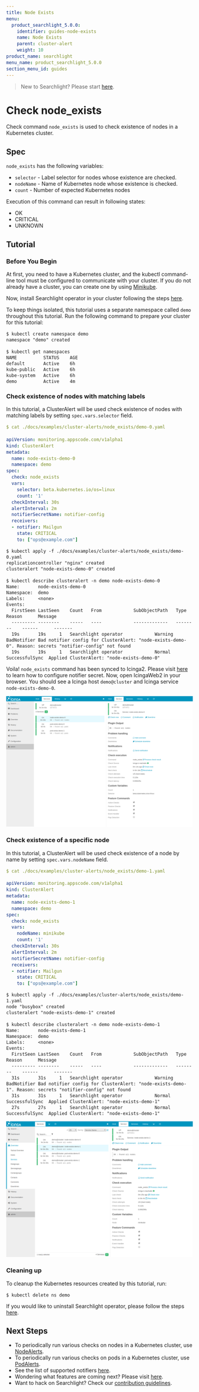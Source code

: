 ```yaml
---
title: Node Exists
menu:
  product_searchlight_5.0.0:
    identifier: guides-node-exists
    name: Node Exists
    parent: cluster-alert
    weight: 10
product_name: searchlight
menu_name: product_searchlight_5.0.0
section_menu_id: guides
---
```


> New to Searchlight? Please start [here](/docs/concepts/README.md).

# Check node_exists

Check command `node_exists` is used to check existence of nodes in a Kubernetes cluster.


## Spec
`node_exists` has the following variables:

- `selector` - Label selector for nodes whose existence are checked.
- `nodeName` - Name of Kubernetes node whose existence is checked.
- `count` - Number of expected Kubernetes nodes

Execution of this command can result in following states:

- OK
- CRITICAL
- UNKNOWN


## Tutorial

### Before You Begin
At first, you need to have a Kubernetes cluster, and the kubectl command-line tool must be configured to communicate with your cluster. If you do not already have a cluster, you can create one by using [Minikube](https://github.com/kubernetes/minikube).

Now, install Searchlight operator in your cluster following the steps [here](/docs/setup/install.md).

To keep things isolated, this tutorial uses a separate namespace called `demo` throughout this tutorial. Run the following command to prepare your cluster for this tutorial:

```console
$ kubectl create namespace demo
namespace "demo" created

$ kubectl get namespaces
NAME          STATUS    AGE
default       Active    6h
kube-public   Active    6h
kube-system   Active    6h
demo          Active    4m
```


### Check existence of nodes with matching labels
In this tutorial, a ClusterAlert will be used check existence of nodes with matching labels by setting `spec.vars.selector` field.
```yaml
$ cat ./docs/examples/cluster-alerts/node_exists/demo-0.yaml

apiVersion: monitoring.appscode.com/v1alpha1
kind: ClusterAlert
metadata:
  name: node-exists-demo-0
  namespace: demo
spec:
  check: node_exists
  vars:
    selector: beta.kubernetes.io/os=linux
    count: '1'
  checkInterval: 30s
  alertInterval: 2m
  notifierSecretName: notifier-config
  receivers:
  - notifier: Mailgun
    state: CRITICAL
    to: ["ops@example.com"]
```
```console
$ kubectl apply -f ./docs/examples/cluster-alerts/node_exists/demo-0.yaml
replicationcontroller "nginx" created
clusteralert "node-exists-demo-0" created

$ kubectl describe clusteralert -n demo node-exists-demo-0
Name:		node-exists-demo-0
Namespace:	demo
Labels:		<none>
Events:
  FirstSeen	LastSeen	Count	From			SubObjectPath	Type		Reason		Message
  ---------	--------	-----	----			-------------	--------	------		-------
  19s		19s		1	Searchlight operator			Warning		BadNotifier	Bad notifier config for ClusterAlert: "node-exists-demo-0". Reason: secrets "notifier-config" not found
  19s		19s		1	Searchlight operator			Normal		SuccessfulSync	Applied ClusterAlert: "node-exists-demo-0"
```

Voila! `node_exists` command has been synced to Icinga2. Please visit [here](/docs/guides/notifiers.md) to learn how to configure notifier secret. Now, open IcingaWeb2 in your browser. You should see a Icinga host `demo@cluster` and Icinga service `node-exists-demo-0`.

![check-all-nodes](/docs/images/cluster-alerts/node_exists/demo-0.png)


### Check existence of a specific node
In this tutorial, a ClusterAlert will be used check existence of a node by name by setting `spec.vars.nodeName` field.
```yaml
$ cat ./docs/examples/cluster-alerts/node_exists/demo-1.yaml

apiVersion: monitoring.appscode.com/v1alpha1
kind: ClusterAlert
metadata:
  name: node-exists-demo-1
  namespace: demo
spec:
  check: node_exists
  vars:
    nodeName: minikube
    count: '1'
  checkInterval: 30s
  alertInterval: 2m
  notifierSecretName: notifier-config
  receivers:
  - notifier: Mailgun
    state: CRITICAL
    to: ["ops@example.com"]
```
```console
$ kubectl apply -f ./docs/examples/cluster-alerts/node_exists/demo-1.yaml
node "busybox" created
clusteralert "node-exists-demo-1" created

$ kubectl describe clusteralert -n demo node-exists-demo-1
Name:		node-exists-demo-1
Namespace:	demo
Labels:		<none>
Events:
  FirstSeen	LastSeen	Count	From			SubObjectPath	Type		Reason		Message
  ---------	--------	-----	----			-------------	--------	------		-------
  31s		31s		1	Searchlight operator			Warning		BadNotifier	Bad notifier config for ClusterAlert: "node-exists-demo-1". Reason: secrets "notifier-config" not found
  31s		31s		1	Searchlight operator			Normal		SuccessfulSync	Applied ClusterAlert: "node-exists-demo-1"
  27s		27s		1	Searchlight operator			Normal		SuccessfulSync	Applied ClusterAlert: "node-exists-demo-1"
```
![check-by-node-label](/docs/images/cluster-alerts/node_exists/demo-1.png)


### Cleaning up
To cleanup the Kubernetes resources created by this tutorial, run:
```console
$ kubectl delete ns demo
```

If you would like to uninstall Searchlight operator, please follow the steps [here](/docs/setup/uninstall.md).


## Next Steps
 - To periodically run various checks on nodes in a Kubernetes cluster, use [NodeAlerts](/docs/concepts/alert-types/node-alert.md).
 - To periodically run various checks on pods in a Kubernetes cluster, use [PodAlerts](/docs/concepts/alert-types/pod-alert.md).
 - See the list of supported notifiers [here](/docs/guides/notifiers.md).
 - Wondering what features are coming next? Please visit [here](/docs/roadmap.md).
 - Want to hack on Searchlight? Check our [contribution guidelines](/docs/CONTRIBUTING.md).
